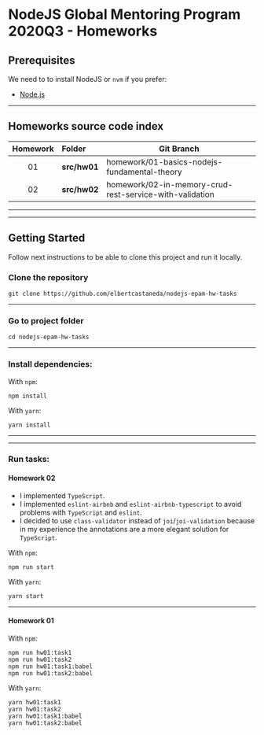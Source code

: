 # NodeJS Global Mentoring Program 2020Q3 - Homeworks

## Prerequisites

We need to to install NodeJS or `nvm` if you prefer:

- [Node.js](https://nodejs.org/en/)

---

## Homeworks source code index

| Homework |    Folder     |                       Git Branch                        |
|:--------:|:--------------|---------------------------------------------------------|
|    01    |  **src/hw01** | homework/01-basics-nodejs-fundamental-theory            |
|    02    |  **src/hw02** | homework/02-in-memory-crud-rest-service-with-validation |

---
---

## Getting Started

Follow next instructions to be able to clone this project and run it locally.

### Clone the repository

```console
git clone https://github.com/elbertcastaneda/nodejs-epam-hw-tasks
```

---

### Go to project folder

```console
cd nodejs-epam-hw-tasks
```

---

### Install dependencies:

With `npm`:
```console
npm install
```

With `yarn`:
```console
yarn install
```

---
---

### Run tasks:

#### **Homework 02**

- I implemented `TypeScript`.
- I implemented `eslint-airbnb` and `eslint-airbnb-typescript` to avoid problems with `TypeScript` and `eslint`.
- I decided to use `class-validator` instead of `joi`/`joi-validation` because in my experience the annotations are a more elegant solution for `TypeScript`.

With `npm`:
```console
npm run start
```

With `yarn`:

```console
yarn start
```

---

#### **Homework 01**

With `npm`:
```console
npm run hw01:task1
npm run hw01:task2
npm run hw01:task1:babel
npm run hw01:task2:babel
```

With `yarn`:
```console
yarn hw01:task1
yarn hw01:task2
yarn hw01:task1:babel
yarn hw01:task2:babel
```